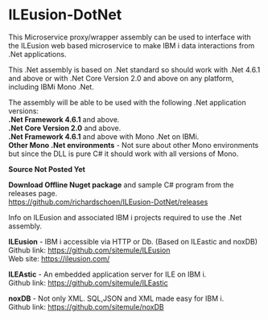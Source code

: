 # ILEusion-DotNet
This Microservice proxy/wrapper assembly can be used to interface with the ILEusion web based microservice to make IBM i data interactions from .Net applications.  

This .Net assembly is based on .Net standard so should work with .Net 4.6.1 and above or with .Net Core Version 2.0 and above on any platform, including IBMi Mono .Net.

The assembly will be able to be used with the following .Net application versions:</br>
**.Net Framework 4.6.1** and above.</br>
**.Net Core Version 2.0** and above. </br>
**.Net Framework 4.6.1** and above with Mono .Net on IBMi.</br> 
**Other Mono .Net environments** - Not sure about other Mono environments but since the DLL is pure C# it should work with all versions of Mono.

**Source Not Posted Yet**

**Download Offline Nuget package** and sample C# program from the releases page. </br>
https://github.com/richardschoen/ILEusion-DotNet/releases</br>

Info on ILEusion and associated IBM i projects required to use the .Net assembly.</br>
 
**ILEusion** - IBM i accessible via HTTP or Db. (Based on ILEastic and noxDB)</br>
Github link: https://github.com/sitemule/ILEusion</br>
Web site: https://ileusion.com/</br>

**ILEAstic** - An embedded application server for ILE on IBM i.</br>
Github link: https://github.com/sitemule/ILEastic</br>
 
**noxDB** - Not only XML. SQL,JSON and XML made easy for IBM i.</br>
Github link: https://github.com/sitemule/noxDB</br>

